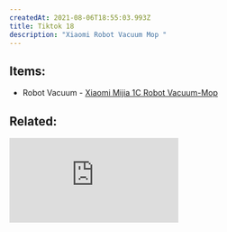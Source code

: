 ```yaml
---
createdAt: 2021-08-06T18:55:03.993Z
title: Tiktok 18
description: "Xiaomi Robot Vacuum Mop "
---
```

## Items:

* Robot Vacuum - [Xiaomi Mijia 1C Robot Vacuum-Mop](https://shopee.ph/product/15287380/7243430366?smtt=0.89058394-1626265240.9)[](https://shopee.ph/product/15287380/7243430366?smtt=0.89058394-1626265240.9)



## Related:

<iframe  src="https://www.youtube.com/embed/r2bA-cuq1Mk" title="YouTube video player" frameborder="0" allow="accelerometer; autoplay; clipboard-write; encrypted-media; gyroscope; picture-in-picture" allowfullscreen></iframe>